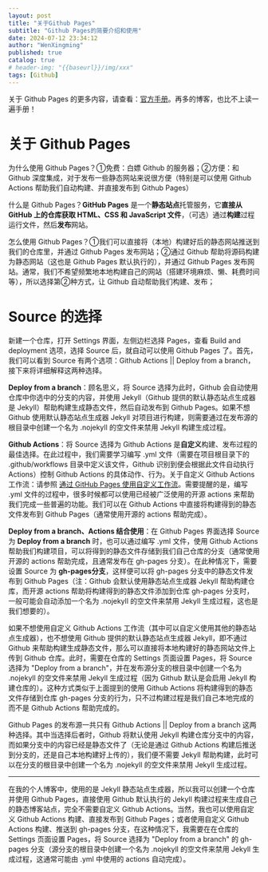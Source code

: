 ```yaml
---
layout: post
title: "关于Github Pages"
subtitle: "Github Pages的简要介绍和使用"
date: 2024-07-12 23:34:12
author: "WenXingming"
published: true
catalog: true
# header-img: "{{baseurl}}/img/xxx"
tags: [Github]
---
```



关于 Github Pages 的更多内容，请查看：[官方手册](https://docs.github.com/zh/pages)。再多的博客，也比不上读一遍手册！

# 关于 Github Pages

为什么使用 Github Pages？①免费：白嫖 Github 的服务器；②方便：和 Github 深度集成，对于发布一些静态网站来说很方便（特别是可以使用 Github Actions 帮助我们自动构建、并直接发布到 Github Pages）

什么是 Github Pages？**GitHub Pages** 是一个**静态站点**托管服务，它**直接从 GitHub 上的仓库获取 HTML、CSS 和 JavaScript 文件**，（可选）通过**构建**过程运行文件，然后**发布**网站。

怎么使用 Github Pages？①我们可以直接将（本地）构建好后的静态网站推送到我们的仓库里，并通过 Github Pages 发布网站；②通过 Github 帮助将源码构建为静态网站（这也是 Github Pages 默认执行的），并通过 Github Pages 发布网站。通常，我们不希望频繁地本地构建自己的网站（搭建环境麻烦、懒、耗费时间等），所以选择第②种方式，让 Github 自动帮助我们构建、发布；

# Source 的选择

新建一个仓库，打开 Settings 界面，左侧边栏选择 Pages，查看 Build and deployment 选项，选择 Source 后，就自动可以使用 Github Pages 了。首先，我们可以看到 Source 有两个选项：Github Actions || Deploy from a branch，接下来将详细解释这两种选择。

**Deploy from a branch**：顾名思义，将 Source 选择为此时，Github 会自动使用仓库中你选中的分支的内容，并使用 Jekyll（Github 提供的默认静态站点生成器是 Jekyll）帮助构建生成静态文件，然后自动发布到 Github Pages。如果不想 Github 使用默认静态站点生成器 Jekyll 对项目进行构建，则需要通过在发布源的根目录中创建一个名为 .nojekyll 的空文件来禁用 Jekyll 构建生成过程。

**Github Actions**：将 Source 选择为 Github Actions 是**自定义**构建、发布过程的最佳选择。在此过程中，我们需要学习编写 .yml 文件（需要在项目根目录下的 .github/workflows 目录中定义该文件，Github 识别到便会根据此文件自动执行 Actions）控制 Github Actions 的具体动作、行为。关于自定义 Github Actions 工作流：请参照 [通过 GitHub Pages 使用自定义工作流](https://docs.github.com/zh/pages/getting-started-with-github-pages/using-custom-workflows-with-github-pages)。需要提醒的是，编写 .yml 文件的过程中，很多时候都可以使用已经被广泛使用的开源 actions 来帮助我们完成一些普遍的功能。我们可以在 Github Actions 中直接将构建得到的静态文件发布到 Github Pages（通常使用开源的 actions 帮助完成）。

**Deploy from a branch、Actions 结合使用**：在 Github Pages 界面选择 Source 为 **Deploy from a branch** 时，也可以通过编写 .yml 文件，使用 Github Actions帮助我们构建项目，可以将得到的静态文件存储到我们自己仓库的分支（通常使用开源的 actions 帮助完成，且通常发布在 gh-pages 分支）。在此种情况下，需要设置 Source 为 **gh-pages分支**，这样便可以将 gh-pages 分支中的静态文件发布到 Github Pages（注：Github 会默认使用静态站点生成器 Jekyll 帮助构建仓库，而开源 actions 帮助将构建得到的静态文件添加到仓库 gh-pages 分支时，一般可能会自动添加一个名为 .nojekyll 的空文件来禁用 Jekyll 生成过程，这也是我们想要的）。

如果不想使用自定义 Github Actions 工作流（其中可以自定义使用其他的静态站点生成器），也不想使用 Github 提供的默认静态站点生成器 Jekyll，即不通过 Github 来帮助构建生成静态文件，那么可以直接将本地构建好的静态网站文件上传到 Github 仓库。此时，需要在仓库的 Settings 页面设置 Pages，将 Source 选择为 "Deploy from a branch"，并在发布源分支的根目录中创建一个名为 .nojekyll 的空文件来禁用 Jekyll 生成过程（因为 Github 默认是会启用 Jekyll 构建仓库的）。这种方式类似于上面提到的使用 Github Actions 将构建得到的静态文件存储到仓库 gh-pages 分支的行为，只不过构建过程是我们自己本地完成的而不是 Github Actions 帮助完成的。

Github Pages 的发布源一共只有 Github Actions || Deploy from a branch 这两种选择。其中当选择后者时，Github 将默认使用 Jekyll 构建仓库分支中的内容，而如果分支中的内容已经是静态文件了（无论是通过 Github Actions 构建后推送到分支的，还是自己本地构建好上传的），我们便不需要 Jekyll 帮助构建，此时可以在分支的根目录中创建一个名为 .nojekyll 的空文件来禁用 Jekyll 生成过程。

-------

在我的个人博客中，使用的是 Jekyll 静态站点生成器，所以我可以创建一个仓库并使用 Github Pages，直接使用 Github 默认执行的 Jekyll 构建过程来生成自己的静态博客站点，完全不需要自定义 Github Actions。当然，我也可以使用自定义 Github Actions 构建、直接发布到 Github Pages；或者使用自定义 Github Actions 构建、推送到 gh-pages 分支，在这种情况下，我需要在在仓库的 Settings 页面设置 Pages，将 Source 选择为 "Deploy from a branch" 的 gh-pages 分支（源分支的根目录中创建一个名为 .nojekyll 的空文件来禁用 Jekyll 生成过程，这通常可能由 .yml 中使用的 actions 自动完成）。